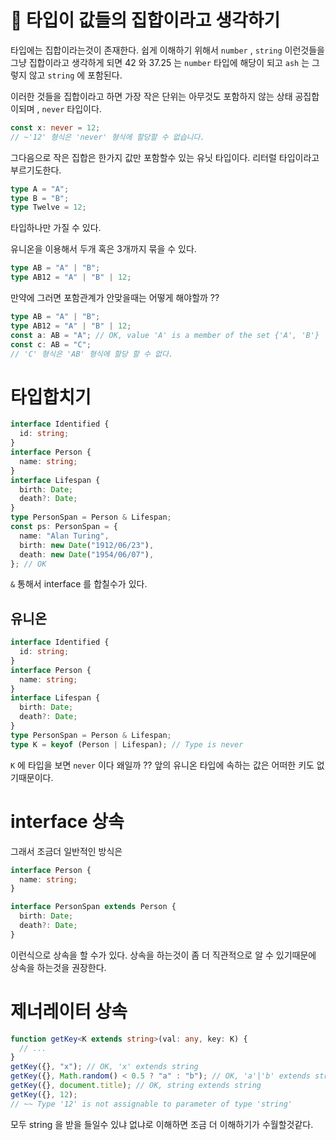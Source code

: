 # 📌 타입이 값들의 집합이라고 생각하기

타입에는 집합이라는것이 존재한다.
쉽게 이해하기 위해서 `number` , `string` 이런것들을 그냥 집합이라고 생각하게 되면
42 와 37.25 는 `number` 타입에 해당이 되고 `ash` 는 그렇지 않고 `string` 에 포함된다.

이러한 것들을 집합이라고 하면 가장 작은 단위는 아무것도 포함하지 않는 상태 공집합이되며 , `never` 타입이다.

```ts
const x: never = 12;
// ~'12' 형식은 'never' 형식에 할당할 수 없습니다.
```

그다음으로 작은 집합은 한가지 값만 포함할수 있는 유닛 타입이다. 리터럴 타입이라고 부르기도한다.

```ts
type A = "A";
type B = "B";
type Twelve = 12;
```

타입하나만 가질 수 있다.

유니온을 이용해서 두개 혹은 3개까지 묶을 수 있다.

```ts
type AB = "A" | "B";
type AB12 = "A" | "B" | 12;
```

만약에 그러면 포함관계가 안맞을때는 어떻게 해야할까 ??

```ts
type AB = "A" | "B";
type AB12 = "A" | "B" | 12;
const a: AB = "A"; // OK, value 'A' is a member of the set {'A', 'B'}
const c: AB = "C";
// 'C' 형식은 'AB' 형식에 할당 할 수 없다.
```

# 타입합치기

```ts
interface Identified {
  id: string;
}
interface Person {
  name: string;
}
interface Lifespan {
  birth: Date;
  death?: Date;
}
type PersonSpan = Person & Lifespan;
const ps: PersonSpan = {
  name: "Alan Turing",
  birth: new Date("1912/06/23"),
  death: new Date("1954/06/07"),
}; // OK
```

`&` 통해서 interface 를 합칠수가 있다.

## 유니온

```ts
interface Identified {
  id: string;
}
interface Person {
  name: string;
}
interface Lifespan {
  birth: Date;
  death?: Date;
}
type PersonSpan = Person & Lifespan;
type K = keyof (Person | Lifespan); // Type is never
```

`K` 에 타입을 보면 `never` 이다 왜일까 ??
앞의 유니온 타입에 속하는 값은 어떠한 키도 없기때문이다.

# interface 상속

그래서 조금더 일반적인 방식은

```ts
interface Person {
  name: string;
}

interface PersonSpan extends Person {
  birth: Date;
  death?: Date;
}
```

이런식으로 상속을 할 수가 있다.
상속을 하는것이 좀 더 직관적으로 알 수 있기때문에 상속을 하는것을 권장한다.

# 제너레이터 상속

```ts
function getKey<K extends string>(val: any, key: K) {
  // ...
}
getKey({}, "x"); // OK, 'x' extends string
getKey({}, Math.random() < 0.5 ? "a" : "b"); // OK, 'a'|'b' extends string
getKey({}, document.title); // OK, string extends string
getKey({}, 12);
// ~~ Type '12' is not assignable to parameter of type 'string'
```

모두 string 을 받을 들일수 있냐 없냐로 이해하면 조금 더 이해하기가 수월할것같다.
